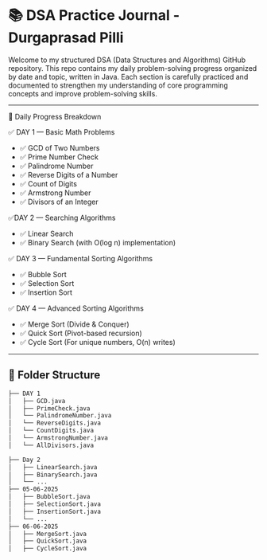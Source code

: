 # 📚 DSA Practice Journal - Durgaprasad Pilli

Welcome to my structured DSA (Data Structures and Algorithms) GitHub repository. This repo contains my daily problem-solving progress organized by date and topic, written in Java. 
Each section is carefully practiced and documented to strengthen my understanding of core programming concepts and improve problem-solving skills.

---

📅 Daily Progress Breakdown

✅ DAY 1 — Basic Math Problems
- ✅ GCD of Two Numbers  
- ✅ Prime Number Check  
- ✅ Palindrome Number  
- ✅ Reverse Digits of a Number  
- ✅ Count of Digits  
- ✅ Armstrong Number  
- ✅ Divisors of an Integer 

✅DAY 2 — Searching Algorithms
- ✅ Linear Search  
- ✅ Binary Search (with O(log n) implementation)  

✅ DAY 3 — Fundamental Sorting Algorithms
- ✅ Bubble Sort  
- ✅ Selection Sort  
- ✅ Insertion Sort   

✅ DAY 4 — Advanced Sorting Algorithms
- ✅ Merge Sort (Divide & Conquer)  
- ✅ Quick Sort (Pivot-based recursion)  
- ✅ Cycle Sort (For unique numbers, O(n) writes)  
---

## 📂 Folder Structure

```bash
├── DAY 1
│   ├── GCD.java
│   ├── PrimeCheck.java
│   └── PalindromeNumber.java
│   └── ReverseDigits.java
│   └── CountDigits.java 
│   └── ArmstrongNumber.java 
│   └── AllDivisors.java

├── Day 2
│   ├── LinearSearch.java
│   ├── BinarySearch.java
│   └── ...
├── 05-06-2025
│   ├── BubbleSort.java
│   ├── SelectionSort.java
│   ├── InsertionSort.java
│   └── ...
├── 06-06-2025
│   ├── MergeSort.java
│   ├── QuickSort.java
│   ├── CycleSort.java

